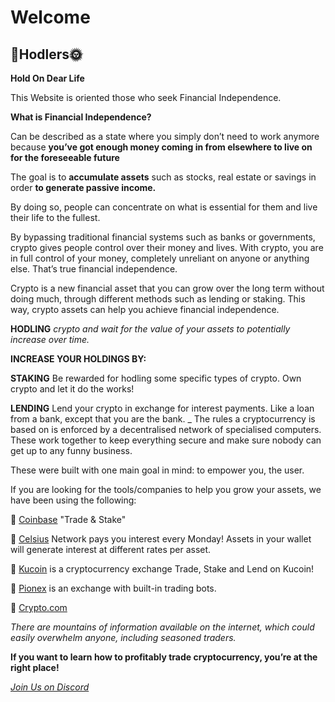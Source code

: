 # Welcome

## 🚀Hodlers🌞

**Hold On Dear Life**

This Website is oriented those who seek Financial Independence.

**What is Financial Independence?**

Can be described as a state where you simply don’t need to work anymore because **you’ve got enough money coming in from elsewhere to live on for the foreseeable future**

The goal is to **accumulate assets** such as stocks, real estate or savings in order **to generate passive income.**

By doing so, people can concentrate on what is essential for them and live their life to the fullest.

By bypassing traditional financial systems such as banks or governments, crypto gives people control over their money and lives.
With crypto, you are in full control of your money, completely unreliant on anyone or anything else.
That’s true financial independence.

Crypto is a new financial asset that you can grow over the long term without doing much, through different methods such as lending or staking.
This way, crypto assets can help you achieve financial independence.

**HODLING**
*crypto and wait for the value of your assets to potentially increase over time.*

**INCREASE YOUR HOLDINGS BY:**

**STAKING**
Be rewarded for hodling some specific types of crypto.
Own crypto and let it do the works!

**LENDING**
Lend your crypto in exchange for interest payments.
Like a loan from a bank, except that you are the bank.
_
The rules a cryptocurrency is based on is enforced by a decentralised network of specialised computers.
These work together to keep everything secure and make sure nobody can get up to any funny business.

These were built with one main goal in mind: to empower you, the user.


If you are looking for the tools/companies to help you grow your assets, we have been using the following:

🔹 [Coinbase](https://www.coinbase.com/join/res_g?src=android-share) "Trade & Stake"

🔹 [Celsius](https://celsiusnetwork.app.link/133407dc61) Network pays you interest every Monday!
Assets in your wallet will generate interest at different rates per asset.

🔹 [Kucoin](https://www.kucoin.com/ucenter/signup?rcode=y5avv8) is a cryptocurrency exchange
Trade, Stake and Lend on Kucoin!

🔹 [Pionex](https://www.pionex.com/en-US/sign/ref/5fsUSrQW) is an exchange with built-in trading bots.

🔹 [Crypto.com]()


*There are mountains of information available on the internet, which could easily overwhelm anyone, including seasoned traders.*

**If you want to learn how to profitably trade cryptocurrency, you’re at the right place!**

[*Join Us on Discord*](https://discord.gg/bB5WRbemFR)
